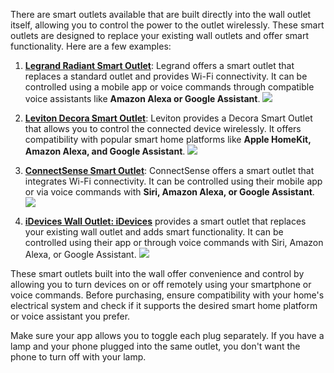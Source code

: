 There are smart outlets available that are built directly into the wall outlet itself, allowing you to control the power to the outlet wirelessly. These smart outlets are designed to replace your existing wall outlets and offer smart functionality. Here are a few examples:

1. **[Legrand Radiant Smart Outlet](https://www.homedepot.com/p/Legrand-radiant-Smart-15-Amp-125-Volt-Tamper-Resistant-Wi-Fi-Decorator-Duplex-Smart-Outlet-Light-Almond-WWRR15LACCV2/318635227)**: Legrand offers a smart outlet that replaces a standard outlet and provides Wi-Fi connectivity. It can be controlled using a mobile app or voice commands through compatible voice assistants like **Amazon Alexa or Google Assistant**. ![](https://images.thdstatic.com/productImages/22f753f0-e515-4b23-a3f8-fc7fafe441c8/svn/light-almond-legrand-electrical-outlets-receptacles-wwrr15laccv2-c3_1000.jpg)
    
2. **[Leviton Decora Smart Outlet](https://www.homedepot.com/p/Leviton-Decora-Smart-Wi-Fi-Tamper-Resistant-15A-Duplex-Outlet-2nd-Gen-Works-with-Alexa-Google-HomeKit-and-Anywhere-Companions-R02-D215R-1RW/320528167)**: Leviton provides a Decora Smart Outlet that allows you to control the connected device wirelessly. It offers compatibility with popular smart home platforms like **Apple HomeKit, Amazon Alexa, and Google Assistant**. ![](https://images.thdstatic.com/productImages/ea40779c-72d9-4353-b180-1a65aa4de72b/svn/white-leviton-electrical-outlets-receptacles-r02-d215r-1rw-64_1000.jpg)
    
3. **[ConnectSense Smart Outlet](https://www.amazon.com/ConnectSense-CS-SO-2-Smart-Outlet%C2%B2-White/dp/B07G1SDXG6)**: ConnectSense offers a smart outlet that integrates Wi-Fi connectivity. It can be controlled using their mobile app or via voice commands with **Siri, Amazon Alexa, or Google Assistant**. ![](https://m.media-amazon.com/images/I/616bS6R1tjL._AC_SL1500_.jpg)
    
4. **[iDevices Wall Outlet: iDevices](https://www.amazon.com/iDevices-Wall-Outlet-Monitoring-Independent/dp/B06Y46XDS2)** provides a smart outlet that replaces your existing wall outlet and adds smart functionality. It can be controlled using their app or through voice commands with Siri, Amazon Alexa, or Google Assistant. ![](https://m.media-amazon.com/images/I/51cWGQo8rtL._AC_SL1500_.jpg)
    

These smart outlets built into the wall offer convenience and control by allowing you to turn devices on or off remotely using your smartphone or voice commands. Before purchasing, ensure compatibility with your home's electrical system and check if it supports the desired smart home platform or voice assistant you prefer.

Make sure your app allows you to toggle each plug separately. If you have a lamp and your phone plugged into the same outlet, you don't want the phone to turn off with your lamp.